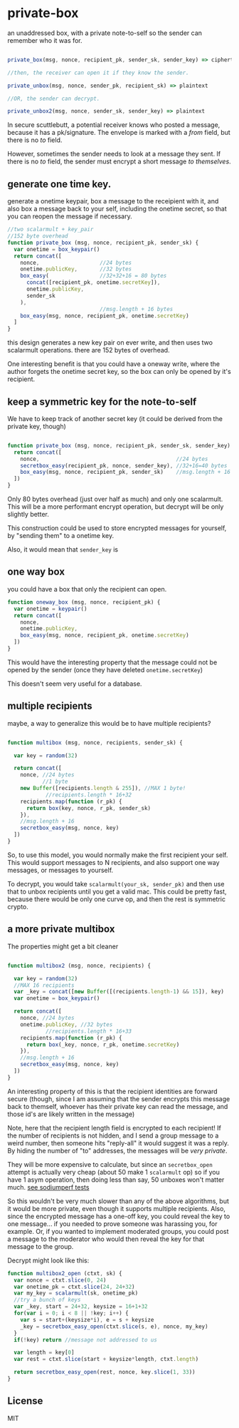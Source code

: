 # private-box

an unaddressed box, with a private note-to-self so the sender can remember who it was for.

``` js

private_box(msg, nonce, recipient_pk, sender_sk, sender_key) => ciphertext

//then, the receiver can open it if they know the sender.

private_unbox(msg, nonce, sender_pk, recipient_sk) => plaintext

//OR, the sender can decrypt.

private_unbox2(msg, nonce, sender_sk, sender_key) => plaintext

```

In secure scuttlebutt, a potential receiver knows who posted
a message, because it has a pk/signature. The envelope is marked
with a _from_ field, but there is no _to_ field.

However, sometimes the sender needs to look at a message
they sent. If there is no _to_ field, the sender must encrypt
a short message _to themselves_.

## generate one time key.

generate a onetime keypair, box a message to the receipient
with it, and also box a message back to your self, including
the onetime secret, so that you can reopen the message if necessary.

```js
//two scalarmult + key_pair
//152 byte overhead
function private_box (msg, nonce, recipient_pk, sender_sk) {
  var onetime = box_keypair()
  return concat([
    nonce,                   //24 bytes
    onetime.publicKey,       //32 bytes
    box_easy(                //32+32+16 = 80 bytes
      concat([recipient_pk, onetime.secretKey]),
      onetime.publicKey,
      sender_sk
    ),
                             //msg.length + 16 bytes
    box_easy(msg, nonce, recipient_pk, onetime.secretKey)
  ]
}
```
this design generates a new key pair on ever write,
and then uses two scalarmult operations.
there are 152 bytes of overhead.

One interesting benefit is that you could have a oneway
write, where the author forgets the onetime secret key,
so the box can only be opened by it's recipient.

## keep a symmetric key for the note-to-self

We have to keep track of another secret key
(it could be derived from the private key, though)

``` js

function private_box (msg, nonce, recipient_pk, sender_sk, sender_key) {
  return concat([
    nonce,                                           //24 bytes
    secretbox_easy(recipient_pk, nonce, sender_key), //32+16=40 bytes
    box_easy(msg, nonce, recipient_pk, sender_sk)    //msg.length + 16
  ])
}
```

Only 80 bytes overhead (just over half as much) and only one
scalarmult. This will be a more performant encrypt operation,
but decrypt will be only slightly better.

This construction could be used to store encrypted messages
for yourself, by "sending them" to a onetime key.

Also, it would mean that `sender_key` is 

## one way box

you could have a box that only the recipient can open.

``` js
function oneway_box (msg, nonce, recipient_pk) {
  var onetime = keypair()
  return concat([
    nonce,
    onetime.publicKey,
    box_easy(msg, nonce, recipient_pk, onetime.secretKey)
  ])
}
```
This would have the interesting property that the message
could not be opened by the sender (once they have deleted
`onetime.secretKey`)

This doesn't seem very useful for a database.

## multiple recipients

maybe, a way to generalize this would be to have multiple
recipients?

``` js

function multibox (msg, nonce, recipients, sender_sk) {

  var key = random(32)

  return concat([
    nonce, //24 bytes
           //1 byte
    new Buffer([recipients.length & 255]), //MAX 1 byte!
            //recipients.length * 16+32
    recipients.map(function (r_pk) {
      return box(key, nonce, r_pk, sender_sk)
    }),
    //msg.length + 16
    secretbox_easy(msg, nonce, key)
  ])
}
```

So, to use this model, you would normally make the first recipient
your self. This would support messages to N recipients,
and also support one way messages, or messages to yourself.

To decrypt, you would take `scalarmult(your_sk, sender_pk)`
and then use that to unbox recipients until you get a valid
mac. This could be pretty fast, because there would be only one
curve op, and then the rest is symmetric crypto.


## a more private multibox

The properties might get a bit cleaner

``` js

function multibox2 (msg, nonce, recipients) {

  var key = random(32)
  //MAX 16 recipients
  var _key = concat([new Buffer([(recipients.length-1) && 15]), key)
  var onetime = box_keypair()

  return concat([
    nonce, //24 bytes
    onetime.publicKey, //32 bytes
            //recipients.length * 16+33
    recipients.map(function (r_pk) {
      return box(_key, nonce, r_pk, onetime.secretKey)
    }),
    //msg.length + 16
    secretbox_easy(msg, nonce, key)
  ])
}
```

An interesting property of this is that the recipient
identities are forward secure (though, since I am assuming
that the sender encrypts this message back to themself,
whoever has their private key can read the message, and
those id's are likely written in the message)

Note, here that the recipient length field is encrypted to each
recipient! If the number of recipients is not hidden,
and I send a group message to a weird number, then someone
hits "reply-all" it would suggest it was a reply.
By hiding the number of "to" addresses, the messages will be _very private_.

They will be more expensive to calculate, but since an `secretbox_open`
attempt is actually very cheap (about 50 make 1 `scalarmult` op)
so if you have 1 asym operation, then doing less than say, 50
unboxes won't matter much.
[see sodiumperf tests](https://github.com/dominictarr/sodiumperf)

So this wouldn't be very much slower than any of the above
algorithms, but it would be more private, even though it supports
multiple recipients. Also, since the encrypted message has a one-off
key, you could reveal the key to one message... if you needed
to prove someone was harassing you, for example. Or, if you wanted
to implement moderated groups, you could post a message to the moderator
who would then reveal the key for that message to the group.

Decrypt might look like this:

``` js
function multibox2_open (ctxt, sk) {
  var nonce = ctxt.slice(0, 24)
  var onetime_pk = ctxt.slice(24, 24+32)
  var my_key = scalarmult(sk, onetime_pk)
  //try a bunch of keys
  var _key, start = 24+32, keysize = 16+1+32
  for(var i = 0; i < 8 || !key; i++) {
    var s = start+(keysize*i), e = s + keysize
    _key = secretbox_easy_open(ctxt.slice(s, e), nonce, my_key)
  }
  if(!key) return //message not addressed to us

  var length = key[0]
  var rest = ctxt.slice(start + keysize*length, ctxt.length)

  return secretbox_easy_open(rest, nonce, key.slice(1, 33))
}

```


## License

MIT
